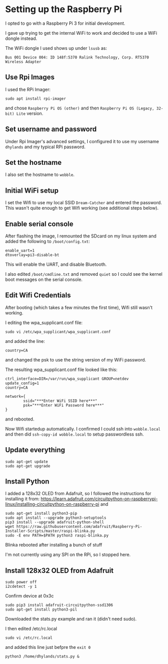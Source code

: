 # Setting up the Raspberry Pi

I opted to go with a Raspberry Pi 3 for initial development.

I gave up trying to get the internal WiFi to work and decided to use a WiFi dongle instead.

The WiFi dongle I used shows up under `lsusb` as:
```
Bus 001 Device 004: ID 148f:5370 Ralink Technology, Corp. RT5370 Wireless Adapter
```

## Use Rpi Images

I used the RPi Imager:
```
sudo apt install rpi-imager
```
and chose `Raspberry Pi OS (other)` and then `Raspberry Pi OS (Legacy, 32-bit) Lite` version.

## Set username and password

Under Rpi Imager's advanced settings, I configured it to use my username `dhylands` and my typical RPi password.

## Set the hostname

I also set the hostname to `wobble`.

## Initial WiFi setup

I set the Wifi to use my local SSID `Dream-Catcher` and entered the password. This wasn't quite enough
to get Wifi working (see additional steps below).

## Enable serial console

After flashing the image, I remounted the SDcard on my linux system and added the following to `/boot/config.txt`:
```
enable_uart=1
dtoverlay=pi3-disable-bt
```
This will enable the UART, and disable Bluetooth.

I also edited `/boot/cmdline.txt` and removed `quiet` so I could see the kernel boot messages on the serial console.

## Edit Wifi Credentials

After booting (which takes a few minutes the first time), Wifi still wasn't working.

I editing the wpa_supplicant.conf file:
```
sudo vi /etc/wpa_supplicant/wpa_supplicant.conf
```
and added the line:
```
country=CA
```
and changed the psk to use the string version of my WiFi password.

The resulting wpa_supplicant.conf file looked like this:
```
ctrl_interface=DIR=/var/run/wpa_supplicant GROUP=netdev
update_config=1
country=CA

network={
        ssid="***Enter WiFi SSID here***"
        psk="***Enter WiFi Password here***"
}
```
and rebooted.

Now Wifi startedup automatically. I confirmed I could ssh into `wobble.local` and then did `ssh-copy-id wobble.local` to setup passwordless ssh.

## Update everything

```
sudo apt-get update
sudo apt-get upgrade
```

## Install Python

I added a 128x32 OLED from Adafruit, so I followed the instructions for installing it from:
https://learn.adafruit.com/circuitpython-on-raspberrypi-linux/installing-circuitpython-on-raspberry-pi
and


```
sudo apt-get install python3-pip
sudo apt install --upgrade python3-setuptools
pip3 install --upgrade adafruit-python-shell
wget https://raw.githubusercontent.com/adafruit/Raspberry-Pi-Installer-Scripts/master/raspi-blinka.py
sudo -E env PATH=$PATH python3 raspi-blinka.py
```
Blinka rebooted after installing a bunch of stuff

I'm not currently using any SPI on the RPi, so I stopped here.

## Install 128x32 OLED from Adafruit

```
sudo power off
i2cdetect -y 1
```
Confirm device at 0x3c

```
sudo pip3 install adafruit-circuitpython-ssd1306
sudo apt-get install python3-pil
```

Downloaded the stats.py example and ran it (didn't need sudo).

I then edited /etc/rc.local
```
sudo vi /etc/rc.local
```
and added this line just befpre the `exit 0`
```
python3 /home/dhylands/stats.py &
```
